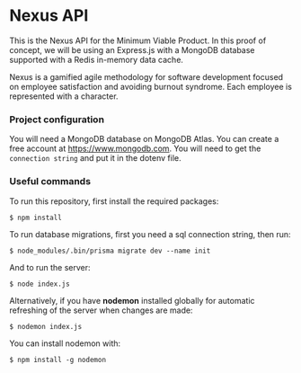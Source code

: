 # Nexus API

This is the Nexus API for the Minimum Viable Product. In this proof of concept, we will be using an Express.js with a MongoDB database supported with a Redis in-memory data cache.

Nexus is a gamified agile methodology for software development focused on employee satisfaction and avoiding burnout syndrome. Each employee is represented with a character.

### Project configuration

You will need a MongoDB database on MongoDB Atlas. You can create a free account at https://www.mongodb.com. You will need to get the `connection string` and put it in the dotenv file.

### Useful commands

To run this repository, first install the required packages:

```
$ npm install
```

To run database migrations, first you need a sql connection string, then run:

```
$ node_modules/.bin/prisma migrate dev --name init
```

And to run the server:

```
$ node index.js
```

Alternatively, if you have **nodemon** installed globally for automatic refreshing of the server when changes are made:

```
$ nodemon index.js
```

You can install nodemon with:

```
$ npm install -g nodemon
```

